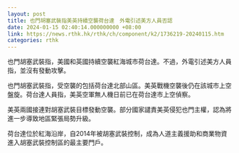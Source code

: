 ```yaml
---
layout: post
title: 也門胡塞武裝指美英持續空襲荷台達　外電引述美方人員否認
date: 2024-01-15 02:40:14.000000000 +08:00
link: https://news.rthk.hk/rthk/ch/component/k2/1736219-20240115.htm
categories: rthk
---
```


也門胡塞武裝指，美國和英國持續空襲紅海城市荷台達。不過，外電引述美方人員指，並沒有發動攻擊。

也門胡塞武裝指，受空襲的包括荷台達北部山區。美英戰機空襲後仍在該城市上空盤旋。荷台達人員指，美英空軍無人機日前已在荷台達市上空偵察。

美英兩國接連對胡塞武裝目標發動空襲。部分國家譴責美英侵犯也門主權，認為將進一步導致地區緊張局勢升級。

荷台達位於紅海沿岸，自2014年被胡塞武裝控制，成為人道主義援助和商業物資進入胡塞武裝控制區的最主要門戶。
